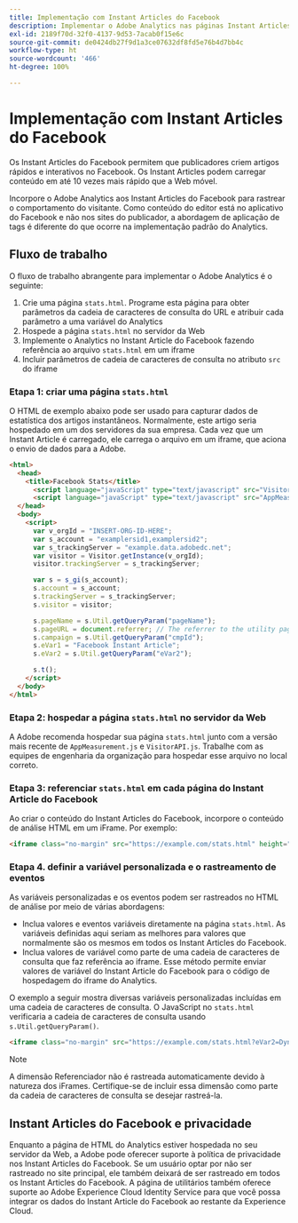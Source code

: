 ```yaml
---
title: Implementação com Instant Articles do Facebook
description: Implementar o Adobe Analytics nas páginas Instant Articles do Facebook.
exl-id: 2189f70d-32f0-4137-9d53-7acab0f15e6c
source-git-commit: de0424db27f9d1a3ce07632df8fd5e76b4d7bb4c
workflow-type: ht
source-wordcount: '466'
ht-degree: 100%

---
```


# Implementação com Instant Articles do Facebook

Os Instant Articles do Facebook permitem que publicadores criem artigos rápidos e interativos no Facebook. Os Instant Articles podem carregar conteúdo em até 10 vezes mais rápido que a Web móvel.

Incorpore o Adobe Analytics aos Instant Articles do Facebook para rastrear o comportamento do visitante. Como conteúdo do editor está no aplicativo do Facebook e não nos sites do publicador, a abordagem de aplicação de tags é diferente do que ocorre na implementação padrão do Analytics.

## Fluxo de trabalho

O fluxo de trabalho abrangente para implementar o Adobe Analytics é o seguinte:

1. Crie uma página `stats.html`. Programe esta página para obter parâmetros da cadeia de caracteres de consulta do URL e atribuir cada parâmetro a uma variável do Analytics
1. Hospede a página `stats.html` no servidor da Web
1. Implemente o Analytics no Instant Article do Facebook fazendo referência ao arquivo `stats.html` em um iframe
1. Incluir parâmetros de cadeia de caracteres de consulta no atributo `src` do iframe

### Etapa 1: criar uma página `stats.html`

O HTML de exemplo abaixo pode ser usado para capturar dados de estatística dos artigos instantâneos. Normalmente, este artigo seria hospedado em um dos servidores da sua empresa. Cada vez que um Instant Article é carregado, ele carrega o arquivo em um iframe, que aciona o envio de dados para a Adobe.

```html
<html>
  <head>
    <title>Facebook Stats</title>
      <script language="javaScript" type="text/javascript" src="VisitorAPI.js"></script>
      <script language="javaScript" type="text/javascript" src="AppMeasurement.js"></script>
  </head>
  <body>
    <script>
      var v_orgId = "INSERT-ORG-ID-HERE";
      var s_account = "examplersid1,examplersid2";
      var s_trackingServer = "example.data.adobedc.net";
      var visitor = Visitor.getInstance(v_orgId);
      visitor.trackingServer = s_trackingServer;

      var s = s_gi(s_account);
      s.account = s_account;
      s.trackingServer = s_trackingServer;
      s.visitor = visitor;

      s.pageName = s.Util.getQueryParam("pageName");
      s.pageURL = document.referrer; // The referrer to the utility page is the parent frame
      s.campaign = s.Util.getQueryParam("cmpId");
      s.eVar1 = "Facebook Instant Article";
      s.eVar2 = s.Util.getQueryParam("eVar2");

      s.t();
    </script>
  </body>
</html>
```

### Etapa 2: hospedar a página `stats.html` no servidor da Web

A Adobe recomenda hospedar sua página `stats.html` junto com a versão mais recente de `AppMeasurement.js` e `VisitorAPI.js`. Trabalhe com as equipes de engenharia da organização para hospedar esse arquivo no local correto.

### Etapa 3: referenciar `stats.html` em cada página do Instant Article do Facebook

Ao criar o conteúdo do Instant Articles do Facebook, incorpore o conteúdo de análise HTML em um iFrame. Por exemplo:

```html
<iframe class="no-margin" src="https://example.com/stats.html" height="0"></iframe>
```

### Etapa 4. definir a variável personalizada e o rastreamento de eventos

As variáveis personalizadas e os eventos podem ser rastreados no HTML de análise por meio de várias abordagens:

* Inclua valores e eventos variáveis diretamente na página `stats.html`. As variáveis definidas aqui seriam as melhores para valores que normalmente são os mesmos em todos os Instant Articles do Facebook.
* Inclua valores de variável como parte de uma cadeia de caracteres de consulta que faz referência ao iframe. Esse método permite enviar valores de variável do Instant Article do Facebook para o código de hospedagem do iframe do Analytics.

O exemplo a seguir mostra diversas variáveis personalizadas incluídas em uma cadeia de caracteres de consulta. O JavaScript no `stats.html` verificaria a cadeia de caracteres de consulta usando `s.Util.getQueryParam()`.

```html
<iframe class="no-margin" src="https://example.com/stats.html?eVar2=Dynamic%20article%20title&pageName=Example%20article%20name&cmpId=exampleID123" height="0"></iframe>
```

>[!NOTE]
>
>A dimensão Referenciador não é rastreada automaticamente devido à natureza dos iFrames. Certifique-se de incluir essa dimensão como parte da cadeia de caracteres de consulta se desejar rastreá-la.

## Instant Articles do Facebook e privacidade

Enquanto a página de HTML do Analytics estiver hospedada no seu servidor da Web, a Adobe pode oferecer suporte à política de privacidade nos Instant Articles do Facebook. Se um usuário optar por não ser rastreado no site principal, ele também deixará de ser rastreado em todos os Instant Articles do Facebook. A página de utilitários também oferece suporte ao Adobe Experience Cloud Identity Service para que você possa integrar os dados do Instant Article do Facebook ao restante da Experience Cloud.
